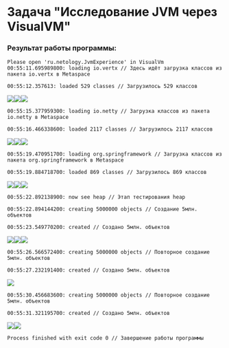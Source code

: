 # Задача "Исследование JVM через VisualVM"

### Результат работы программы:
```
Please open 'ru.netology.JvmExperience' in VisualVm
00:55:11.695989800: loading io.vertx // Здеcь идёт загрузка классов из пакета io.vertx в Metaspace

00:55:12.357613: loaded 529 classes // Загрузилось 529 классов
```
![](img/Classes01.png)![](img/Heap01.png)![](img/Metaspace01.png)
```
00:55:15.377959300: loading io.netty // Загрузка классов из пакета io.netty в Metaspace

00:55:16.466338600: loaded 2117 classes // Загрузилось 2117 классов
```
![](img/Classes02.png)![](img/Heap02.png)![](img/Metaspace02.png)
```
00:55:19.470951700: loading org.springframework // Загрузка классов из пакета org.springframework в Metaspace

00:55:19.884718700: loaded 869 classes // Загрузилось 869 классов
```
![](img/Classes03.png)![](img/Heap03.png)![](img/Metaspace03.png)
```
00:55:22.892138900: now see heap // Этап тестирования heap

00:55:22.894144200: creating 5000000 objects // Создание 5млн. объектов

00:55:23.549770200: created // Создано 5млн. объектов
```
![](img/Classes04.png)![](img/Heap04.png)![](img/Metaspace04.png)
```
00:55:26.566572400: creating 5000000 objects // Повторное создание 5млн. объектов

00:55:27.232191400: created // Создано 5млн. объектов
```
![](img/Heap05.png)
```
00:55:30.456683600: creating 5000000 objects // Повторное создание 5млн. объектов

00:55:31.321195700: created // Создано 5млн. объектов
```
![](img/Heap06.png)![](img/Heap07.png)
```
Process finished with exit code 0 // Завершение работы программы
```